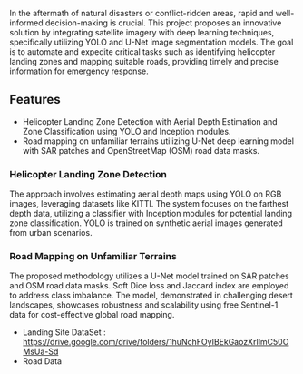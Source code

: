 
In the aftermath of natural disasters or conflict-ridden areas, rapid and well-informed decision-making is crucial. This project proposes an innovative solution by integrating satellite imagery with deep learning techniques, specifically utilizing YOLO and U-Net image segmentation models. The goal is to automate and expedite critical tasks such as identifying helicopter landing zones and mapping suitable roads, providing timely and precise information for emergency response.

## Features

- Helicopter Landing Zone Detection with Aerial Depth Estimation and Zone Classification using YOLO and Inception modules.
- Road mapping on unfamiliar terrains utilizing U-Net deep learning model with SAR patches and OpenStreetMap (OSM) road data masks.

### Helicopter Landing Zone Detection

The approach involves estimating aerial depth maps using YOLO on RGB images, leveraging datasets like KITTI. The system focuses on the farthest depth data, utilizing a classifier with Inception modules for potential landing zone classification. YOLO is trained on synthetic aerial images generated from urban scenarios.

### Road Mapping on Unfamiliar Terrains

The proposed methodology utilizes a U-Net model trained on SAR patches and OSM road data masks. Soft Dice loss and Jaccard index are employed to address class imbalance. The model, demonstrated in challenging desert landscapes, showcases robustness and scalability using free Sentinel-1 data for cost-effective global road mapping.


- Landing Site DataSet : https://drive.google.com/drive/folders/1huNchFOyIBEkGaozXrIlmC50OMsUa-Sd
- Road Data
